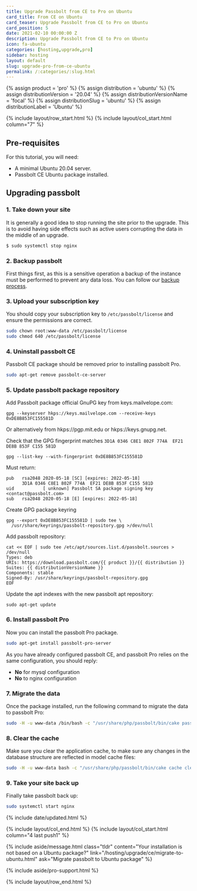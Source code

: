 ```yaml
---
title: Upgrade Passbolt from CE to Pro on Ubuntu
card_title: From CE on Ubuntu
card_teaser: Upgrade Passbolt from CE to Pro on Ubuntu
card_position: 5
date: 2021-02-10 00:00:00 Z
description: Upgrade Passbolt from CE to Pro on Ubuntu
icon: fa-ubuntu
categories: [hosting,upgrade,pro]
sidebar: hosting
layout: default
slug: upgrade-pro-from-ce-ubuntu
permalink: /:categories/:slug.html
---
```


{% assign product = 'pro' %}
{% assign distribution = 'ubuntu' %}
{% assign distributionVersion = '20.04' %}
{% assign distributionVersionName = 'focal' %}
{% assign distributionSlug = 'ubuntu' %}
{% assign distributionLabel = 'Ubuntu' %}

{% include layout/row_start.html %}
{% include layout/col_start.html column="7" %}

## Pre-requisites

For this tutorial, you will need:
- A minimal Ubuntu 20.04 server.
- Passbolt CE Ubuntu package installed.

## Upgrading passbolt

### 1. Take down your site

It is generally a good idea to stop running the site prior to the upgrade. This is to avoid having side effects
such as active users corrupting the data in the middle of an upgrade.

```bash
$ sudo systemctl stop nginx
```

### 2. Backup passbolt

First things first, as this is a sensitive operation a backup of the instance must be performed to prevent any data loss.
You can follow our [backup process](/hosting/backup/debian).

### 3. Upload your subscription key

You should copy your subscription key to `/etc/passbolt/license` and ensure the permissions are correct.

```bash
sudo chown root:www-data /etc/passbolt/license
sudo chmod 640 /etc/passbolt/license
```

### 4. Uninstall passbolt CE

Passbolt CE package should be removed prior to installing passbolt Pro.

```bash
sudo apt-get remove passbolt-ce-server
```

### 5. Update passbolt package repository

Add Passbolt package official GnuPG key from keys.mailvelope.com:

```
gpg --keyserver hkps://keys.mailvelope.com --receive-keys 0xDE8B853FC155581D 
```

Or alternatively from hkps://pgp.mit.edu or hkps://keys.gnupg.net.

Check that the GPG fingerprint matches `3D1A 0346 C8E1 802F 774A  EF21 DE8B 853F C155 581D`

```
gpg --list-key --with-fingerprint 0xDE8B853FC155581D
```

Must return:

```
pub   rsa2048 2020-05-18 [SC] [expires: 2022-05-18]
      3D1A 0346 C8E1 802F 774A  EF21 DE8B 853F C155 581D
uid           [ unknown] Passbolt SA package signing key <contact@passbolt.com>
sub   rsa2048 2020-05-18 [E] [expires: 2022-05-18]
```

Create GPG package keyring

```
gpg --export 0xDE8B853FC155581D | sudo tee \
  /usr/share/keyrings/passbolt-repository.gpg >/dev/null
```

Add passbolt repository:

```
cat << EOF | sudo tee /etc/apt/sources.list.d/passbolt.sources > /dev/null
Types: deb
URIs: https://download.passbolt.com/{{ product }}/{{ distribution }}
Suites: {{ distributionVersionName }}
Components: stable
Signed-By: /usr/share/keyrings/passbolt-repository.gpg
EOF
```

Update the apt indexes with the new passbolt apt repository:

```
sudo apt-get update
```

### 6. Install passbolt Pro

Now you can install the passbolt Pro package.

```bash
sudo apt-get install passbolt-pro-server
```

As you have already configured passbolt CE, and passbolt Pro relies on the same configuration, you should reply:

- **No** for mysql configuration
- **No** to nginx configuration

### 7. Migrate the data

Once the package installed, run the following command to migrate the data to passbolt Pro:

```bash
sudo -H -u www-data /bin/bash -c "/usr/share/php/passbolt/bin/cake passbolt migrate"
```

### 8. Clear the cache

Make sure you clear the application cache, to make sure any changes in the database structure are reflected in 
model cache files:

```bash
sudo -H -u www-data bash -c "/usr/share/php/passbolt/bin/cake cache clear_all"
```

### 9. Take your site back up

Finally take passbolt back up:

```bash
sudo systemctl start nginx
```


{% include date/updated.html %}

{% include layout/col_end.html %}
{% include layout/col_start.html column="4 last push1" %}

{% include aside/message.html
class="tldr"
content="Your installation is not based on a Ubuntu package?"
link="/hosting/upgrade/ce/migrate-to-ubuntu.html"
ask="Migrate passbolt to Ubuntu package"
%}

{% include aside/pro-support.html %}

{% include layout/row_end.html %}
